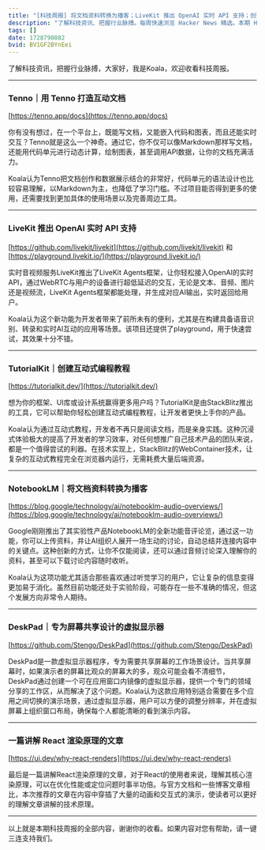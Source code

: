 ```yaml
---
title: "[科技周报] 将文档资料转换为播客；LiveKit 推出 OpenAI 实时 API 支持；创建互动式编程教程"
description: "了解科技资讯、把握行业脉搏。每周快速浏览 Hacker News 精选。本期 Hacker Newsletter 地址：https://buttondown.com/hacker-newsletter/archive/hacker-newsletter-718/"
tags: []
date: 1728790882
bvid: BV1GF2BYnEei
---
```

了解科技资讯，把握行业脉搏，大家好，我是Koala，欢迎收看科技周报。

---
### Tenno｜用 Tenno 打造互动文档
[https://tenno.app/docs](https://tenno.app/docs)

你有没有想过，在一个平台上，既能写文档，又能嵌入代码和图表，而且还能实时交互？Tenno就是这么一个神奇。通过它，你不仅可以像Markdown那样写文档，还能用代码单元进行动态计算，绘制图表，甚至调用API数据，让你的文档充满活力。

Koala认为Tenno把文档创作和数据展示结合的非常好，代码单元的语法设计也比较容易理解，以Markdown为主，也降低了学习门槛。不过项目能否得到更多的使用，还需要找到更加具体的使用场景以及完善周边工具。

---
### LiveKit 推出 OpenAI 实时 API 支持
[https://github.com/livekit/livekit](https://github.com/livekit/livekit) 和 [https://playground.livekit.io/](https://playground.livekit.io/)

实时音视频服务LiveKit推出了LiveKit Agents框架，让你轻松接入OpenAI的实时API，通过WebRTC与用户的设备进行超低延迟的交互，无论是文本、音频、图片还是视频流，LiveKit Agents框架都能处理，并生成对应AI输出，实时返回给用户。

Koala认为这个新功能为开发者带来了前所未有的便利，尤其是在构建具备语音识别、转录和实时AI互动的应用等场景。该项目还提供了playground，用于快速尝试，其效果十分不错。

---
### TutorialKit｜创建互动式编程教程
[https://tutorialkit.dev/](https://tutorialkit.dev/)

想为你的框架、UI库或设计系统赢得更多用户吗？TutorialKit是由StackBlitz推出的工具，它可以帮助你轻松创建互动式编程教程，让开发者更快上手你的产品。

Koala认为通过互动式教程，开发者不再只是阅读文档，而是亲身实践。这种沉浸式体验极大的提高了开发者的学习效率，对任何想推广自己技术产品的团队来说，都是一个值得尝试的利器。在技术实现上，StackBlitz的WebContainer技术，让复杂的互动式教程完全在浏览器内运行，无需耗费大量后端资源。

---
### NotebookLM｜将文档资料转换为播客
[https://blog.google/technology/ai/notebooklm-audio-overviews/](https://blog.google/technology/ai/notebooklm-audio-overviews/)

Google刚刚推出了其实验性产品NotebookLM的全新功能音评论览，通过这一功能，你可以上传资料，并让AI组织人展开一场生动的讨论，自动总结并连接内容中的关键点。这种创新的方式，让你不仅能阅读，还可以通过音频讨论深入理解你的资料，甚至可以下载讨论内容随时收听。

Koala认为这项功能尤其适合那些喜欢通过听觉学习的用户，它让复杂的信息变得更加易于消化。虽然目前功能还处于实验阶段，可能存在一些不准确的情况，但这个发展方向非常令人期待。

---
### DeskPad｜专为屏幕共享设计的虚拟显示器
[https://github.com/Stengo/DeskPad](https://github.com/Stengo/DeskPad)

DeskPad是一款虚拟显示器程序，专为需要共享屏幕的工作场景设计。当共享屏幕时，如果演示者的屏幕比观众的屏幕大的多，观众可能会看不清细节，DeskPad通过创建一个可在应用窗口内镜像的虚拟显示器，提供一个专门的领域分享的工作区，从而解决了这个问题。Koala认为这款应用特别适合需要在多个应用之间切换的演示场景，通过虚拟显示器，用户可以方便的调整分辨率，并在虚拟屏幕上组织窗口布局，确保每个人都能清晰的看到演示内容。

---
### 一篇讲解 React 渲染原理的文章
[https://ui.dev/why-react-renders](https://ui.dev/why-react-renders)

最后是一篇讲解React渲染原理的文章，对于React的使用者来说，理解其核心渲染原理，可以在优化性能或定位问题时事半功倍。与官方文档和一些博客文章相比，本次推荐的文章在内容中穿插了大量的动画和交互式的演示，使读者可以更好的理解文章讲解的技术原理。

---

以上就是本期科技周报的全部内容，谢谢你的收看。如果内容对您有帮助，请一键三连支持我们。


